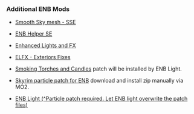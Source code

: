 ### Additional ENB Mods ###

- [Smooth Sky mesh - SSE](https://www.nexusmods.com/skyrimspecialedition/mods/18350)

- [ENB Helper SE](https://www.nexusmods.com/skyrimspecialedition/mods/23174)

- [Enhanced Lights and FX](https://www.nexusmods.com/skyrimspecialedition/mods/2424)

- [ELFX - Exteriors Fixes](https://www.nexusmods.com/skyrimspecialedition/mods/26327/)

- [Smoking Torches and Candles](https://www.nexusmods.com/skyrimspecialedition/mods/8607) patch
  will be installed by ENB Light.

- [Skyrim particle patch for ENB](http://enbseries.enbdev.com/forum/viewtopic.php?f=6&t=1499)
  download and install zip manually via MO2.

- [ENB Light (^Particle patch required. Let ENB light overwrite the patch files)](https://www.nexusmods.com/skyrimspecialedition/mods/22574)
